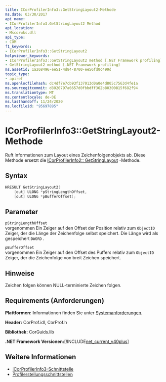 ```yaml
---
title: ICorProfilerInfo3::GetStringLayout2-Methode
ms.date: 03/30/2017
api_name:
- ICorProfilerInfo3.GetStringLayout2 Method
api_location:
- Mscorwks.dll
api_type:
- COM
f1_keywords:
- ICorProfilerInfo3::GetStringLayout2
helpviewer_keywords:
- ICorProfilerInfo3::GetStringLayout2 method [.NET Framework profiling]
- GetStringLayout2 method [.NET Framework profiling]
ms.assetid: 1a268496-ee51-4d84-8700-ee56fd0c499d
topic_type:
- apiref
ms.openlocfilehash: dc4df7e7cb93f137013d0a0e4d805c7563d4fe1a
ms.sourcegitcommit: d8020797a6657d0fbbdff362b80300815f682f94
ms.translationtype: MT
ms.contentlocale: de-DE
ms.lasthandoff: 11/24/2020
ms.locfileid: "95697895"
---
```

# <a name="icorprofilerinfo3getstringlayout2-method"></a>ICorProfilerInfo3::GetStringLayout2-Methode

Ruft Informationen zum Layout eines Zeichenfolgenobjekts ab. Diese Methode ersetzt die [ICorProfilerInfo2:: GetStringLayout](icorprofilerinfo2-getstringlayout-method.md) -Methode.  
  
## <a name="syntax"></a>Syntax  
  
```cpp  
HRESULT GetStringLayout2(  
    [out] ULONG *pStringLengthOffset,  
    [out] ULONG *pBufferOffset);  
```  
  
## <a name="parameters"></a>Parameter  

 `pStringLengthOffset`  
 vorgenommen Ein Zeiger auf den Offset der Position relativ zum `ObjectID` Zeiger, der die Länge der Zeichenfolge selbst speichert. Die Länge wird als gespeichert `DWORD` .  
  
 `pBufferOffset`  
 vorgenommen Ein Zeiger auf den Offset des Puffers relativ zum `ObjectID` Zeiger, der die Zeichenfolge von breit Zeichen speichert.  
  
## <a name="remarks"></a>Hinweise  

 Zeichen folgen können NULL-terminierte Zeichen folgen.  
  
## <a name="requirements"></a>Requirements (Anforderungen)  

 **Plattformen:** Informationen finden Sie unter [Systemanforderungen](../../get-started/system-requirements.md).  
  
 **Header:** CorProf.idl, CorProf.h  
  
 **Bibliothek:** CorGuids.lib  
  
 **.NET Framework Versionen:**[!INCLUDE[net_current_v40plus](../../../../includes/net-current-v40plus-md.md)]  
  
## <a name="see-also"></a>Weitere Informationen

- [ICorProfilerInfo3-Schnittstelle](icorprofilerinfo3-interface.md)
- [Profilerstellungsschnittstellen](profiling-interfaces.md)
